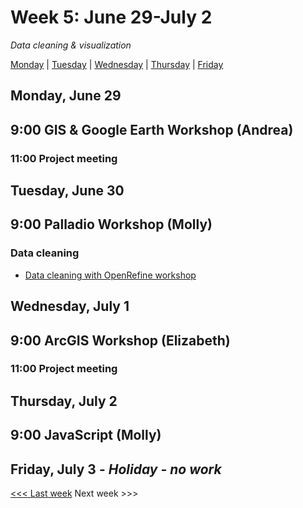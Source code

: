 # Week 5: June 29-July 2

*Data cleaning & visualization*

[Monday](#monday-june-29) | [Tuesday](#tuesday-june-30) | [Wednesday](#wednesday-july-1) | [Thursday](#thursday-july-2) | [Friday](#friday-june-26)

## Monday, June 29

## 9:00 GIS & Google Earth Workshop (Andrea)

### 11:00 Project meeting

## Tuesday, June 30

## 9:00 Palladio Workshop (Molly)

### Data cleaning
- [Data cleaning with OpenRefine workshop](https://github.com/tri-cods/tidy-data)

## Wednesday, July 1

## 9:00 ArcGIS Workshop (Elizabeth)

### 11:00 Project meeting

## Thursday, July 2

## 9:00 JavaScript (Molly)

## Friday, July 3 - *Holiday - no work*

[<<< Last week](/4-data.md) Next week >>>
